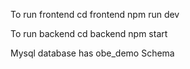 To run frontend 
cd frontend
npm run dev

To run backend 
cd backend
npm start


Mysql database has
obe_demo Schema
